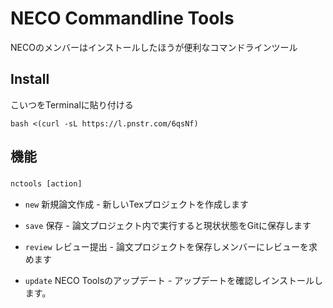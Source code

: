 # NECO Commandline Tools

NECOのメンバーはインストールしたほうが便利なコマンドラインツール

## Install
こいつをTerminalに貼り付ける

```
bash <(curl -sL https://l.pnstr.com/6qsNf)
```

## 機能
`nctools [action]`　

- `new` 新規論文作成 - 新しいTexプロジェクトを作成します

- `save` 保存 - 論文プロジェクト内で実行すると現状状態をGitに保存します

- `review` レビュー提出 - 論文プロジェクトを保存しメンバーにレビューを求めます

- `update` NECO Toolsのアップデート - アップデートを確認しインストールします。

